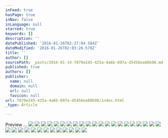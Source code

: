 ```yaml
---
inFeed: true
hasPage: true
inNav: false
inLanguage: null
starred: true
keywords: []
description: ''
datePublished: '2016-01-26T02:37:04.584Z'
dateModified: '2016-01-26T02:03:26.579Z'
title: ''
author: []
sourcePath: _posts/2016-01-19-7879e245-425a-4a6b-897a-d5456ea88b98.md
published: true
authors: []
publisher:
  name: null
  domain: null
  url: null
  favicon: null
url: 7879e245-425a-4a6b-897a-d5456ea88b98/index.html
_type: Article

---
```

Preview ...
![](https://the-grid-user-content.s3-us-west-2.amazonaws.com/b3349a36-81f0-4d07-afd8-1316c61d26df.jpg)
![](https://the-grid-user-content.s3-us-west-2.amazonaws.com/0d19b10e-c7b4-46e2-aea6-0fdb4e8cf3ea.jpg)
![](https://the-grid-user-content.s3-us-west-2.amazonaws.com/4c15f454-5bf5-47f9-802a-d0d859070262.jpg)
![](https://the-grid-user-content.s3-us-west-2.amazonaws.com/bc2bc56c-15b4-4979-bd72-c24d50e08b23.jpg)
![](https://the-grid-user-content.s3-us-west-2.amazonaws.com/0a0d54a5-a4ed-40c4-919a-effb2d187a74.jpg)
![](https://the-grid-user-content.s3-us-west-2.amazonaws.com/b8446d30-7548-491b-8579-e0548ef84bd1.jpg)
![](https://the-grid-user-content.s3-us-west-2.amazonaws.com/84628eec-ca9b-4e53-8b44-2d379d5b9db5.jpg)
![](https://the-grid-user-content.s3-us-west-2.amazonaws.com/cfa6d435-8516-40a5-ae32-17ca675f3a40.jpg)
![](https://the-grid-user-content.s3-us-west-2.amazonaws.com/e9cbcb64-c581-4507-87bb-66a47bae8530.jpg)
![](https://the-grid-user-content.s3-us-west-2.amazonaws.com/8adddd9a-3754-4118-9546-c17d81f562d8.jpg)
![](https://the-grid-user-content.s3-us-west-2.amazonaws.com/3a7e7e58-df86-48df-b73b-d92b63027cc0.jpg)
![](https://the-grid-user-content.s3-us-west-2.amazonaws.com/f50b09f9-4a3b-43a2-8ce0-c46a6b4b5b49.jpg)
![](https://the-grid-user-content.s3-us-west-2.amazonaws.com/bc15eeea-c210-4342-b4cd-e9c53b0b7825.JPG)
![](https://the-grid-user-content.s3-us-west-2.amazonaws.com/05e7d4bc-d08e-4ad9-bc70-026b7171c950.JPG)
![](https://the-grid-user-content.s3-us-west-2.amazonaws.com/cdf941e2-20de-4a42-a7ed-c3ea122c96c5.JPG)
![](https://the-grid-user-content.s3-us-west-2.amazonaws.com/97bdba1d-7833-4146-af79-c4cfd99ac326.JPG)
![](https://the-grid-user-content.s3-us-west-2.amazonaws.com/fe5f9537-40ba-4b94-8fad-c1d1c2853a2d.JPG)
![](https://the-grid-user-content.s3-us-west-2.amazonaws.com/14c136c2-7ba2-4d1f-ad23-6bef26250a6c.JPG)
![](https://the-grid-user-content.s3-us-west-2.amazonaws.com/a772e90c-1183-45f2-9ba2-48e036efbc78.JPG)
![](https://the-grid-user-content.s3-us-west-2.amazonaws.com/725a49e0-426e-48bf-8d4e-8a960337ce7d.JPG)
![](https://the-grid-user-content.s3-us-west-2.amazonaws.com/b5ca47fe-7362-4f01-820e-c4426733fea4.JPG)
![](https://the-grid-user-content.s3-us-west-2.amazonaws.com/f3ad4b34-b81a-4bb8-ad56-0c1aaef74757.JPG)
![](https://the-grid-user-content.s3-us-west-2.amazonaws.com/604fc80b-32c8-4768-9235-11926b615816.JPG)
![](https://the-grid-user-content.s3-us-west-2.amazonaws.com/ca7b8d07-372b-403f-816d-6b05c2bad056.JPG)
![](https://the-grid-user-content.s3-us-west-2.amazonaws.com/2765977f-e538-4279-8aa1-853954e488cd.JPG)
![](https://the-grid-user-content.s3-us-west-2.amazonaws.com/50282bf2-926e-450f-b8d0-6bc2770fb847.JPG)
![](https://the-grid-user-content.s3-us-west-2.amazonaws.com/e9fda64b-af35-481d-916e-76c3dc13e7d3.JPG)
![](https://the-grid-user-content.s3-us-west-2.amazonaws.com/c2f2cf6b-1920-49f2-9b5e-4766914860c2.JPG)
![](https://the-grid-user-content.s3-us-west-2.amazonaws.com/1b650927-46e8-4cea-a190-08cfa9a21a0f.JPG)
![](https://the-grid-user-content.s3-us-west-2.amazonaws.com/138e1f90-7ef1-4369-9aa2-1cc533f18c3c.JPG)
![](https://the-grid-user-content.s3-us-west-2.amazonaws.com/ec810082-1e28-4cb5-afac-01a9194cbf9e.JPG)
![](https://the-grid-user-content.s3-us-west-2.amazonaws.com/cb78c16d-9b12-4d30-8be1-8392e070f02c.JPG)
![](https://the-grid-user-content.s3-us-west-2.amazonaws.com/8c4101d2-d1f8-473b-afd2-111c7ca89c59.jpg)
![](https://the-grid-user-content.s3-us-west-2.amazonaws.com/8661e30c-b0b0-4edd-bf45-01c1c176c7c1.jpg)